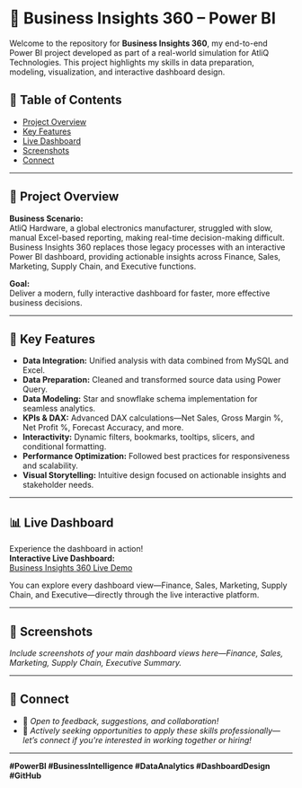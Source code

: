 # 🚀 Business Insights 360 – Power BI 

Welcome to the repository for **Business Insights 360**, my end-to-end Power BI project developed as part of a real-world simulation for AtliQ Technologies. This project highlights my skills in data preparation, modeling, visualization, and interactive dashboard design.

## 📂 Table of Contents

- [Project Overview](#project-overview)
- [Key Features](#key-features)
- [Live Dashboard](#live-dashboard)
- [Screenshots](#screenshots)
- [Connect](#connect)

---

## 🏢 Project Overview

**Business Scenario:**  
AtliQ Hardware, a global electronics manufacturer, struggled with slow, manual Excel-based reporting, making real-time decision-making difficult. Business Insights 360 replaces those legacy processes with an interactive Power BI dashboard, providing actionable insights across Finance, Sales, Marketing, Supply Chain, and Executive functions.

**Goal:**  
Deliver a modern, fully interactive dashboard for faster, more effective business decisions.

---

## 🌟 Key Features

- **Data Integration:** Unified analysis with data combined from MySQL and Excel.
- **Data Preparation:** Cleaned and transformed source data using Power Query.
- **Data Modeling:** Star and snowflake schema implementation for seamless analytics.
- **KPIs & DAX:** Advanced DAX calculations—Net Sales, Gross Margin %, Net Profit %, Forecast Accuracy, and more.
- **Interactivity:** Dynamic filters, bookmarks, tooltips, slicers, and conditional formatting.
- **Performance Optimization:** Followed best practices for responsiveness and scalability.
- **Visual Storytelling:** Intuitive design focused on actionable insights and stakeholder needs.

---

## 📊 Live Dashboard

Experience the dashboard in action!  
**Interactive Live Dashboard:**  
[Business Insights 360 Live Demo](https://app.powerbi.com/view?r=eyJrIjoiZTY3NGQ2NDAtZjM3OC00MTg4LWE0ZjEtMDk3ODU1NWFmNDdjIiwidCI6ImM2ZTU0OWIzLTVmNDUtNDAzMi1hYWU5LWQ0MjQ0ZGM1YjJjNCJ9)

You can explore every dashboard view—Finance, Sales, Marketing, Supply Chain, and Executive—directly through the live interactive platform.

---

## 📸 Screenshots

_Include screenshots of your main dashboard views here—Finance, Sales, Marketing, Supply Chain, Executive Summary._

---

## 🔗 Connect

- 💬 *Open to feedback, suggestions, and collaboration!*
- 👔 *Actively seeking opportunities to apply these skills professionally—let’s connect if you're interested in working together or hiring!*

---

**#PowerBI #BusinessIntelligence #DataAnalytics #DashboardDesign #GitHub**
